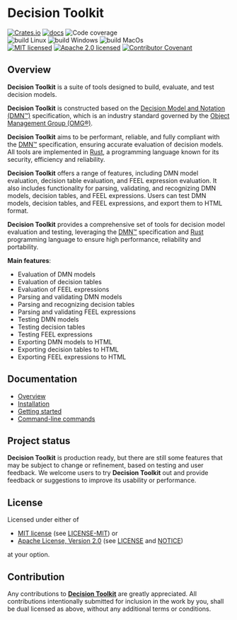 # Decision Toolkit

[![Crates.io][crates-badge]][crates-url]
[![docs][docs-badge]][docs-url]
![Code coverage][coverage-badge]<br/>
![build Linux][build-badge-linux]
![build Windows][build-badge-windows]
![build MacOs][build-badge-macos]<br/>
[![MIT licensed][mit-badge]][mit-license-url]
[![Apache 2.0 licensed][apache-badge]][apache-license-url]
[![Contributor Covenant][cc-badge]][cc-url]

[crates-badge]: https://img.shields.io/crates/v/dsntk.svg

[crates-url]: https://crates.io/crates/dsntk

[docs-badge]: https://img.shields.io/badge/docs-passing-green.svg

[docs-url]: https://dsntk.io

[coverage-badge]: https://img.shields.io/badge/Code%20coverage-97%25-green.svg

[build-badge-linux]: https://github.com/DecisionToolkit/dsntk-rs/actions/workflows/build-linux.yml/badge.svg

[build-badge-windows]: https://github.com/DecisionToolkit/dsntk-rs/actions/workflows/build-windows.yml/badge.svg

[build-badge-macos]: https://github.com/DecisionToolkit/dsntk-rs/actions/workflows/build-macos.yml/badge.svg

[mit-badge]: https://img.shields.io/badge/License-MIT-blue.svg

[mit-url]: https://opensource.org/licenses/MIT

[mit-license-url]: https://github.com/DecisionToolkit/dsntk-rs/blob/main/LICENSE-MIT

[apache-badge]: https://img.shields.io/badge/License-Apache%202.0-blue.svg

[apache-url]: https://www.apache.org/licenses/LICENSE-2.0

[apache-license-url]: https://github.com/DecisionToolkit/dsntk-rs/blob/main/LICENSE

[apache-notice-url]: https://github.com/DecisionToolkit/dsntk-rs/blob/main/NOTICE

[cc-badge]: https://img.shields.io/badge/Contributor%20Covenant-2.1-4baaaa.svg

[cc-url]: https://github.com/DecisionToolkit/dsntk-rs/blob/main/CODE_OF_CONDUCT.md

## Overview

**Decision Toolkit** is a suite of tools designed to build, evaluate, and test decision models.

**Decision Toolkit** is constructed based on the [Decision Model and Notation (DMN™)](https://www.omg.org/dmn/)
specification, which is an industry standard governed by the [Object Management Group (OMG®)](https://www.omg.org/).

**Decision Toolkit** aims to be performant, reliable, and fully compliant with the [DMN™](https://www.omg.org/spec/DMN)
specification,
ensuring accurate evaluation of decision models. All tools are implemented in [Rust](https://www.rust-lang.org/),
a programming language known for its security, efficiency and reliability.

**Decision Toolkit** offers a range of features, including DMN model evaluation, decision table evaluation, and FEEL
expression evaluation.
It also includes functionality for parsing, validating, and recognizing DMN models, decision tables, and FEEL
expressions.
Users can test DMN models, decision tables, and FEEL expressions, and export them to HTML format.

**Decision Toolkit** provides a comprehensive set of tools for decision model evaluation and testing,
leveraging the [DMN™](https://www.omg.org/spec/DMN) specification and [Rust](https://www.rust-lang.org/) programming
language
to ensure high performance, reliability and portability.

**Main features**:

- Evaluation of DMN models
- Evaluation of decision tables
- Evaluation of FEEL expressions
- Parsing and validating DMN models
- Parsing and recognizing decision tables
- Parsing and validating FEEL expressions
- Testing DMN models
- Testing decision tables
- Testing FEEL expressions
- Exporting DMN models to HTML
- Exporting decision tables to HTML
- Exporting FEEL expressions to HTML

## Documentation

- [Overview](https://dsntk.io/overview.html)
- [Installation](https://dsntk.io/user-guide/installation.html)
- [Getting started](https://dsntk.io/user-guide/getting-started.html)
- [Command-line commands](https://dsntk.io/user-guide/commands.html)

## Project status

**Decision Toolkit** is production ready, but there are still some features that may be subject to change or refinement,
based on testing and user feedback. We welcome users to try **Decision Toolkit** out and provide feedback or suggestions
to improve its usability or performance.

## License

Licensed under either of

- [MIT license][mit-url] (see [LICENSE-MIT][mit-license-url]) or
- [Apache License, Version 2.0][apache-url] (see [LICENSE][apache-license-url] and [NOTICE][apache-notice-url])

at your option.

## Contribution

Any contributions to [**Decision Toolkit**](https://github.com/DecisionToolkit) are greatly appreciated.
All contributions intentionally submitted for inclusion in the work by you,
shall be dual licensed as above, without any additional terms or conditions.
